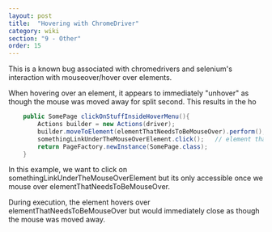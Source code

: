 ```yaml
---
layout: post
title:  "Hovering with ChromeDriver"
category: wiki
section: "9 - Other"
order: 15
---
```

This is a known bug associated with chromedrivers and selenium's interaction with mouseover/hover over elements.

When hovering over an element, it appears to immediately "unhover" as though the mouse was moved away for split second. This results in the ho


```java
    public SomePage clickOnStuffInsideHoverMenu(){
        Actions builder = new Actions(driver);
        builder.moveToElement(elementThatNeedsToBeMouseOver).perform(); // Mouse over an the hover element,
        somethingLinkUnderTheMouseOverElement.click();   // element that we want to click but only accessible from a mouseover menu
        return PageFactory.newInstance(SomePage.class);
    }
```

In this example, we want to click on somethingLinkUnderTheMouseOverElement but its only accessible once we mouse over elementThatNeedsToBeMouseOver.



During execution, the element hovers over elementThatNeedsToBeMouseOver but would immediately close as though the mouse was moved away.

